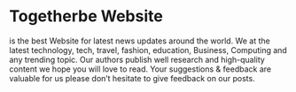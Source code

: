 # Togetherbe Website

is the best Website for latest news updates around the world. We at the latest technology, tech, travel, fashion, education, Business, Computing and any trending topic. Our authors publish well research and high-quality content we hope you will love to read. Your suggestions & feedback are valuable for us please don’t hesitate to give feedback on our posts.

